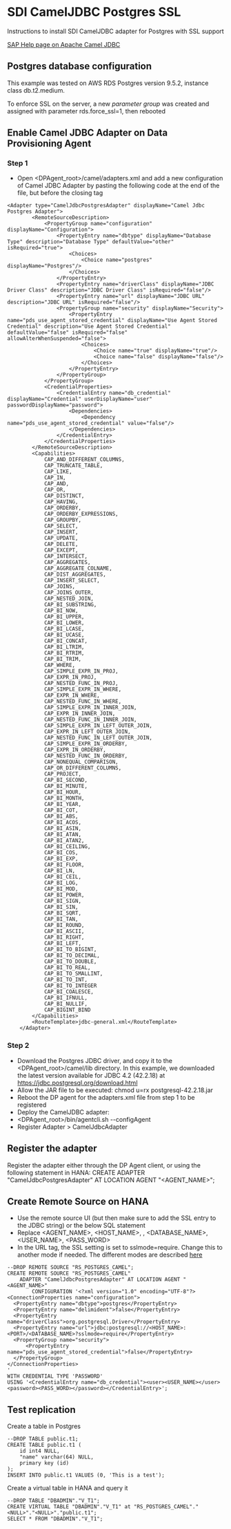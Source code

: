 # SDI CamelJDBC Postgres SSL
Instructions to install SDI CamelJDBC adapter for Postgres with SSL support

[SAP Help page on Apache Camel JDBC](https://help.sap.com/viewer/7952ef28a6914997abc01745fef1b607/2.0_SPS05/en-US/598cdd48941a41128751892fe68393f4.html)

## Postgres database configuration
This example was tested on AWS RDS Postgres version 9.5.2, instance class db.t2.medium. 

To enforce SSL on the server, a new *parameter group* was created and assigned with parameter rds.force_ssl=1, then rebooted

## Enable Camel JDBC Adapter on Data Provisioning Agent
### Step 1
- Open <DPAgent_root>/camel/adapters.xml and add a new configuration of Camel JDBC Adapter by pasting the following code at the end of the file, but before the closing tag </Adapters>

```
<Adapter type="CamelJdbcPostgresAdapter" displayName="Camel Jdbc Postgres Adapter">
        <RemoteSourceDescription>
            <PropertyGroup name="configuration" displayName="Configuration">
                <PropertyEntry name="dbtype" displayName="Database Type" description="Database Type" defaultValue="other" isRequired="true">
                    <Choices>
                        <Choice name="postgres" displayName="Postgres"/>
                    </Choices>
                </PropertyEntry>
                <PropertyEntry name="driverClass" displayName="JDBC Driver Class" description="JDBC Driver Class" isRequired="false"/>
                <PropertyEntry name="url" displayName="JDBC URL" description="JDBC URL" isRequired="false"/>
                <PropertyGroup name="security" displayName="Security">
                    <PropertyEntry name="pds_use_agent_stored_credential" displayName="Use Agent Stored Credential" description="Use Agent Stored Credential" defaultValue="false" isRequired="false" allowAlterWhenSuspended="false">
                        <Choices>
                            <Choice name="true" displayName="true"/>
                            <Choice name="false" displayName="false"/>
                        </Choices>
                    </PropertyEntry>
                </PropertyGroup>
            </PropertyGroup>
            <CredentialProperties>
                <CredentialEntry name="db_credential" displayName="Credential" userDisplayName="user" passwordDisplayName="password">
                    <Dependencies>
                        <Dependency name="pds_use_agent_stored_credential" value="false"/>
                    </Dependencies>
                </CredentialEntry>
            </CredentialProperties>
        </RemoteSourceDescription>
        <Capabilities>
            CAP_AND_DIFFERENT_COLUMNS,
            CAP_TRUNCATE_TABLE,
            CAP_LIKE,
            CAP_IN,
            CAP_AND,
            CAP_OR,
            CAP_DISTINCT,
            CAP_HAVING,
            CAP_ORDERBY,
            CAP_ORDERBY_EXPRESSIONS,
            CAP_GROUPBY,
            CAP_SELECT,
            CAP_INSERT,
            CAP_UPDATE,
            CAP_DELETE,
            CAP_EXCEPT,
			CAP_INTERSECT,
            CAP_AGGREGATES,
            CAP_AGGREGATE_COLNAME,
            CAP_DIST_AGGREGATES,
            CAP_INSERT_SELECT,
            CAP_JOINS,
            CAP_JOINS_OUTER,
            CAP_NESTED_JOIN,
            CAP_BI_SUBSTRING,
            CAP_BI_NOW,
            CAP_BI_UPPER,
            CAP_BI_LOWER,
            CAP_BI_LCASE,
            CAP_BI_UCASE,
            CAP_BI_CONCAT,
            CAP_BI_LTRIM,
            CAP_BI_RTRIM,
            CAP_BI_TRIM,
            CAP_WHERE,
            CAP_SIMPLE_EXPR_IN_PROJ,
            CAP_EXPR_IN_PROJ,
            CAP_NESTED_FUNC_IN_PROJ,
            CAP_SIMPLE_EXPR_IN_WHERE,
            CAP_EXPR_IN_WHERE,
            CAP_NESTED_FUNC_IN_WHERE,
            CAP_SIMPLE_EXPR_IN_INNER_JOIN,
            CAP_EXPR_IN_INNER_JOIN,
            CAP_NESTED_FUNC_IN_INNER_JOIN,
            CAP_SIMPLE_EXPR_IN_LEFT_OUTER_JOIN,
            CAP_EXPR_IN_LEFT_OUTER_JOIN,
            CAP_NESTED_FUNC_IN_LEFT_OUTER_JOIN,
            CAP_SIMPLE_EXPR_IN_ORDERBY,
            CAP_EXPR_IN_ORDERBY,
            CAP_NESTED_FUNC_IN_ORDERBY,
            CAP_NONEQUAL_COMPARISON,
            CAP_OR_DIFFERENT_COLUMNS,
            CAP_PROJECT,
            CAP_BI_SECOND,
            CAP_BI_MINUTE,
            CAP_BI_HOUR,
			CAP_BI_MONTH,
            CAP_BI_YEAR,
            CAP_BI_COT,
            CAP_BI_ABS,
            CAP_BI_ACOS,
            CAP_BI_ASIN,
            CAP_BI_ATAN,
            CAP_BI_ATAN2,
            CAP_BI_CEILING,
            CAP_BI_COS,
            CAP_BI_EXP,
            CAP_BI_FLOOR,
            CAP_BI_LN,
            CAP_BI_CEIL,
            CAP_BI_LOG,
            CAP_BI_MOD,
            CAP_BI_POWER,
            CAP_BI_SIGN,
            CAP_BI_SIN,
            CAP_BI_SQRT,
            CAP_BI_TAN,
            CAP_BI_ROUND,
            CAP_BI_ASCII,
            CAP_BI_RIGHT,
            CAP_BI_LEFT,
            CAP_BI_TO_BIGINT,
            CAP_BI_TO_DECIMAL,
            CAP_BI_TO_DOUBLE,
            CAP_BI_TO_REAL,
            CAP_BI_TO_SMALLINT,
            CAP_BI_TO_INT,
            CAP_BI_TO_INTEGER
            CAP_BI_COALESCE,
            CAP_BI_IFNULL,
            CAP_BI_NULLIF,
            CAP_BIGINT_BIND
        </Capabilities>
        <RouteTemplate>jdbc-general.xml</RouteTemplate>
    </Adapter>
```

### Step 2
- Download the Postgres JDBC driver, and copy it to the <DPAgent_root>/camel/lib directory. In this example, 
we downloaded the latest version available for JDBC 4.2 (42.2.18) at https://jdbc.postgresql.org/download.html
- Allow the JAR file to be executed: chmod u=rx postgresql-42.2.18.jar
- Reboot the DP agent for the adapters.xml file from step 1 to be registered
- Deploy the CamelJDBC adapter: 
-	<DPAgent_root>/bin/agentcli.sh --configAgent
-	Register Adapter > CamelJdbcAdapter

## Register the adapter
Register the adapter either through the DP Agent client, or using the following statement in HANA:
CREATE ADAPTER "CamelJdbcPostgresAdapter" AT LOCATION AGENT "<AGENT_NAME>";

## Create Remote Source on HANA
- Use the remote source UI (but then make sure to add the SSL entry to the JDBC string) or the below SQL statement
- Replace <AGENT_NAME>, <HOST_NAME>, <PORT>, <DATABASE_NAME>, <USER_NAME>, <PASS_WORD>
- In the URL tag, the SSL setting is set to sslmode=require. Change this to another mode if needed. The different modes are described [here](https://jdbc.postgresql.org/documentation/head/ssl-client.html)

```
--DROP REMOTE SOURCE "RS_POSTGRES_CAMEL";
CREATE REMOTE SOURCE "RS_POSTGRES_CAMEL" 
	ADAPTER "CamelJdbcPostgresAdapter" AT LOCATION AGENT "<AGENT_NAME>"
		CONFIGURATION '<?xml version="1.0" encoding="UTF-8"?>
<ConnectionProperties name="configuration">
  <PropertyEntry name="dbtype">postgres</PropertyEntry>
  <PropertyEntry name="delimident">false</PropertyEntry>
  <PropertyEntry name="driverClass">org.postgresql.Driver</PropertyEntry>
  <PropertyEntry name="url">jdbc:postgresql://<HOST_NAME>:<PORT>/<DATABASE_NAME>?sslmode=require</PropertyEntry>
  <PropertyGroup name="security">
      <PropertyEntry name="pds_use_agent_stored_credential">false</PropertyEntry>
  </PropertyGroup>
</ConnectionProperties>
'
WITH CREDENTIAL TYPE 'PASSWORD'
USING '<CredentialEntry name="db_credential"><user><USER_NAME></user>
<password><PASS_WORD></password></CredentialEntry>';
```

## Test replication
Create a table in Postgres
```
--DROP TABLE public.t1;
CREATE TABLE public.t1 (
	id int4 NULL,
	"name" varchar(64) NULL,
	primary key (id)
);
INSERT INTO public.t1 VALUES (0, 'This is a test');
```

Create a virtual table in HANA and query it
```
--DROP TABLE "DBADMIN"."V_T1";
CREATE VIRTUAL TABLE "DBADMIN"."V_T1" at "RS_POSTGRES_CAMEL"."<NULL>"."<NULL>"."public.t1";
SELECT * FROM "DBADMIN"."V_T1";
```
